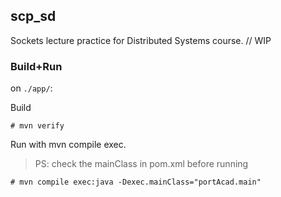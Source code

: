 ## scp\_sd

Sockets lecture practice for Distributed Systems course. // WIP

### Build+Run
on ```./app/```:

Build
```
# mvn verify
```

Run with mvn compile exec.
> PS: check the mainClass in pom.xml before running
```
# mvn compile exec:java -Dexec.mainClass="portAcad.main"
```
